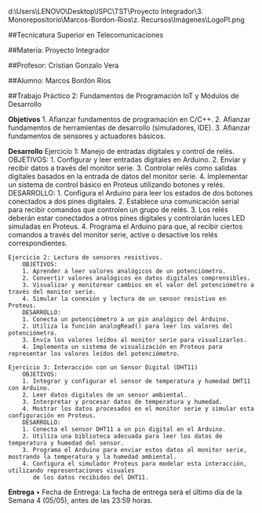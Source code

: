 d:\Users\LENOVO\Desktop\ISPC\TST\Proyecto Integrador\3. Monorepositorio\Marcos-Bordon-Rios\z. Recursos\Imágenes\LogoPI.png

##Tecnicatura Superior en Telecomunicaciones

##Materia: Proyecto Integrador

##Profesor: Cristian Gonzalo Vera

##Alumno: Marcos Bordón Rios

##Trabajo Práctico 2: Fundamentos de Programación IoT y Módulos de Desarrollo

**Objetivos**
    1. Afianzar fundamentos de programación en C/C++.
    2. Afianzar fundamentos de herramientas de desarrollo (simuladores, IDE).
    3. Afianzar fundamentos de sensores y actuadores básicos. 

**Desarrollo**
    Ejercicio 1: Manejo de entradas digitales y control de relés.
        OBJETIVOS:
        1. Configurar y leer entradas digitales en Arduino.
        2. Enviar y recibir datos a través del monitor serie.
        3. Controlar relés como salidas digitales basados en la entrada de datos del monitor serie.
        4. Implementar un sistema de control básico en Proteus utilizando botones y relés.
        DESARROLLO:
        1. Configura el Arduino para leer los estados de dos botones conectados a dos pines digitales.
        2. Establece una comunicación serial para recibir comandos que controlen un grupo de relés.
        3. Los relés deberán estar conectados a otros pines digitales y controlarán luces LED simuladas en Proteus.
        4. Programa el Arduino para que, al recibir ciertos comandos a través del monitor serie,
           active o desactive los relés correspondientes.

    Ejercicio 2: Lectura de sensores resistivos.
        OBJETIVOS:
        1. Aprender a leer valores analógicos de un potenciómetro.
        2. Convertir valores analógicos en datos digitales comprensibles.
        3. Visualizar y monitorear cambios en el valor del potenciómetro a través del monitor serie.
        4. Simular la conexión y lectura de un sensor resistivo en Proteus.
        DESARROLLO:
        1. Conecta un potenciómetro a un pin analógico del Arduino.
        2. Utiliza la función analogRead() para leer los valores del potenciómetro.
        3. Envía los valores leídos al monitor serie para visualizarlos.
        4. Implementa un sistema de visualización en Proteus para representar los valores leídos del potenciómetro.
        
    Ejercicio 3: Interacción con un Sensor Digital (DHT11)
        OBJETIVOS:
        1. Integrar y configurar el sensor de temperatura y humedad DHT11 con Arduino.
        2. Leer datos digitales de un sensor ambiental.
        3. Interpretar y procesar datos de temperatura y humedad.
        4. Mostrar los datos procesados en el monitor serie y simular esta configuración en Proteus.
        DESARROLLO:
        1. Conecta el sensor DHT11 a un pin digital en el Arduino.
        2. Utiliza una biblioteca adecuada para leer los datos de temperatura y humedad del sensor.
        3. Programa el Arduino para enviar estos datos al monitor serie, mostrando la temperatura y la humedad ambiental.
        4. Configura el simulador Proteus para modelar esta interacción, utilizando representaciones visuales 
           de los datos recibidos del DHT11.

**Entrega**
    • Fecha de Entrega: La fecha de entrega será el último día de la Semana 4 (05/05),
        antes de las 23:59 horas.
